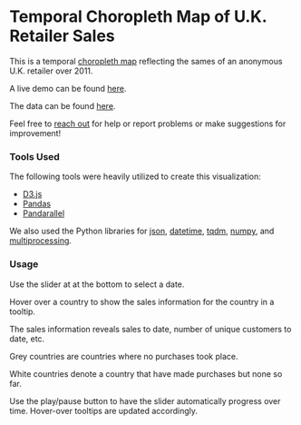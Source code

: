# Temporal Choropleth Map of U.K. Retailer Sales

This is a temporal [choropleth map](https://en.wikipedia.org/wiki/Choropleth_map) reflecting the sames of an anonymous U.K. retailer over 2011.

A live demo can be found [here](https://paul-tqh-nguyen.github.io/temporal_sales_choropleth_uk_retailer/).

The data can be found  [here](https://www.kaggle.com/carrie1/ecommerce-data).

Feel free to  [reach out](https://paul-tqh-nguyen.github.io/about/#contact)  for help or report problems or make suggestions for improvement!

### Tools Used

The following tools were heavily utilized to create this visualization:
* [D3.js](https://d3js.org/)
* [Pandas](https://pandas.pydata.org/)
* [Pandarallel](https://github.com/nalepae/pandarallel)

We also used the Python libraries for [json](https://docs.python.org/3/library/json.html), [datetime](https://docs.python.org/3/library/datetime.html), [tqdm](https://github.com/tqdm/tqdm), [numpy](https://numpy.org/), and [multiprocessing](https://docs.python.org/3/library/multiprocessing.html).

### Usage

Use the slider at at the bottom to select a date.

Hover over a country to show the sales information for the country in a tooltip.

The sales information reveals sales to date, number of unique customers to date, etc.

Grey countries are countries where no purchases took place.

White countries denote a country that have made purchases but none so far.

Use the play/pause button to have the slider automatically progress over time. Hover-over tooltips are updated accordingly.